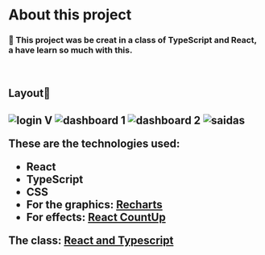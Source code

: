 
<h1>About this project</h1>

<h3> 📖 This project was be creat in a class of TypeScript and React, a have learn so much with this.</h3> 
  <br/>
 
  <h2>Layout🎨<h2>

  ![login V](https://user-images.githubusercontent.com/83052668/126007537-9944ca0d-6d23-4822-845e-e17d951061de.png)
  ![dashboard 1](https://user-images.githubusercontent.com/83052668/126007581-0b3f18f5-ffd0-43bd-9e1b-4ef998e1f69b.png)
  ![dashboard 2 ](https://user-images.githubusercontent.com/83052668/126007605-d53efa24-99c3-4db2-ac9c-8bbed3373705.png)
  ![saidas](https://user-images.githubusercontent.com/83052668/126007631-a03fb467-6962-4090-b96a-a8548dea2ee5.png)



 



These are the technologies used:

- React
- TypeScript
- CSS
- For the graphics: [**Recharts**](http://recharts.org/en-US)
- For effects:  [**React CountUp**](https://www.npmjs.com/package/react-countup)
    <br>
    
The class: [**React and Typescript**](https://www.udemy.com/course/react-e-typescript)







